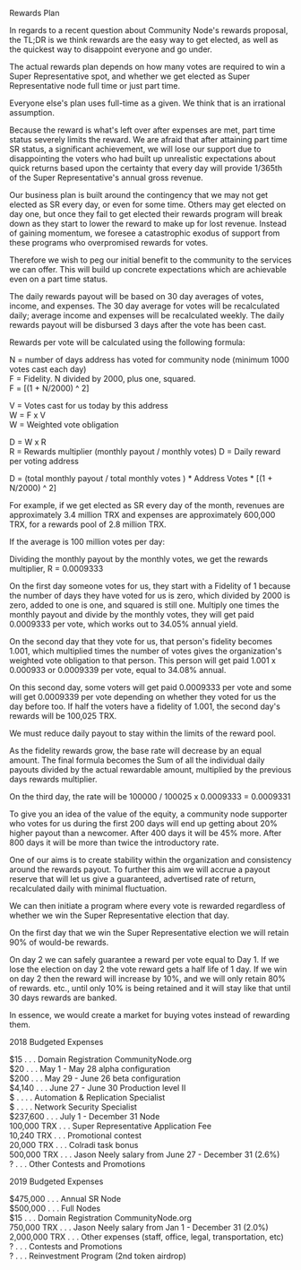 Rewards Plan

In regards to a recent question about Community Node's rewards proposal, the TL;DR is we think rewards are the easy way to get elected, as well as the quickest way to disappoint everyone and go under.

The actual rewards plan depends on how many votes are required to win a Super Representative spot, and whether we get elected as Super Representative node full time or just part time.

Everyone else's plan uses full-time as a given. We think that is an irrational assumption.

Because the reward is what's left over after expenses are met, part time status severely limits the reward. We are afraid that after attaining part time SR status, a significant achievement, we will lose our support due to disappointing the voters who had built up unrealistic expectations about quick returns based upon the certainty that every day will provide 1/365th of the Super Representative's annual gross revenue. 

Our business plan is built around the contingency that we may not get elected as SR every day, or even for some time. Others may get elected on day one, but once they fail to get elected their rewards program will break down as they start to lower the reward to make up for lost revenue. Instead of gaining momentum, we foresee a catastrophic exodus of support from these programs who overpromised rewards for votes.

Therefore we wish to peg our initial benefit to the community to the services we can offer. This will build up concrete expectations which are achievable even on a part time status. 

The daily rewards payout will be based on 30 day averages of votes, income, and expenses.  The 30 day average for votes will be recalculated daily; average income and expenses will be recalculated weekly. The daily rewards payout will be disbursed 3 days after the vote has been cast.

Rewards per vote will be calculated using the following formula:


N = number of days address has voted for community node (minimum 1000 votes cast each day)  
F = Fidelity. N divided by 2000, plus one, squared.  
F = [(1 + N/2000) ^ 2]  

V = Votes cast for us today by this address  
W = F x V  
W = Weighted vote obligation  

D = W x R  
R = Rewards multiplier (monthly payout / monthly votes)
D = Daily reward per voting address  

D = (total monthly payout / total monthly votes )  * Address Votes * [(1 + N/2000) ^ 2]

For example, if we get elected as SR every day of the month, revenues are approximately 3.4 million TRX and expenses are approximately 600,000 TRX, for a rewards pool of 2.8 million TRX.  

If the average is 100 million votes per day: 

Dividing the monthly payout by the monthly votes, we get the rewards multiplier, R = 0.0009333

On the first day someone votes for us, they start with a Fidelity of 1 because the number of days they have voted for us is zero, which divided by 2000 is zero, added to one is one, and squared is still one. Multiply one times the monthly payout and divide by the monthly votes, they will get paid 0.0009333 per vote, which works out to 34.05% annual yield.

On the second day that they vote for us, that person's fidelity becomes 1.001, which multiplied times the number of votes gives the organization's weighted vote obligation to that person. This person will get paid 1.001 x 0.000933 or 0.0009339 per vote, equal to 34.08% annual.

On this second day, some voters will get paid 0.0009333 per vote and some will get 0.0009339 per vote depending on whether they voted for us the day before too. If half the voters have a fidelity of 1.001, the second day's rewards will be 100,025 TRX. 

We must reduce daily payout to stay within the limits of the reward pool. 

As the fidelity rewards grow, the base rate will decrease by an equal amount.  The final formula becomes the Sum of all the individual daily payouts divided by the actual rewardable amount, multiplied by the previous days rewards multiplier.

On the third day, the rate will be 100000 / 100025 x 0.0009333 = 0.0009331

To give you an idea of the value of the equity, a community node supporter who votes for us during the first 200 days will end up getting about 20% higher payout than a newcomer. After 400 days it will be 45% more. After 800 days it will be more than twice the introductory rate.

One of our aims is to create stability within the organization and consistency around the rewards payout. To further this aim we will accrue a payout reserve that will let us give a guaranteed, advertised rate of return, recalculated daily with minimal fluctuation.

We can then initiate a program where every vote is rewarded regardless of whether we win the Super Representative election that day. 

On the first day that we win the Super Representative election we will retain 90% of would-be rewards. 

On day 2 we can safely guarantee a reward per vote equal to Day 1. If we lose the election on day 2 the vote reward gets a half life of 1 day. If we win on day 2 then the reward will increase by 10%, and we will only retain 80% of rewards. etc., until only 10% is being retained and it will stay like that until 30 days rewards are banked.

In essence, we would create a market for buying votes instead of rewarding them.


2018 Budgeted Expenses 

             			
$15          	. . .		Domain Registration CommunityNode.org  
$20          	. . .		 May 1 - May 28 alpha configuration  
$200         	. . .		 May 29 - June 26 beta configuration  
$4,140  		. . .		June 27 - June 30 Production level II  
$ . 			. . .		Automation & Replication Specialist  
$ . 			. . .		Network Security Specialist  
$237,600	  	. . .		July 1 - December 31 Node  
100,000 TRX  	. . .		 Super Representative Application Fee  
10,240 TRX  	. . .		Promotional contest  
20,000 TRX		. . .		Colradi task bonus  
500,000 TRX		. . .		Jason Neely salary from June 27 - December 31 (2.6%)  
?				. . .		Other Contests and Promotions  


2019 Budgeted Expenses

$475,000		  . . . 	Annual SR Node  
$500,000		  . . . 	Full Nodes  
$15          	  . . . 	Domain Registration CommunityNode.org  
750,000 TRX		  . . . 	Jason Neely salary from Jan 1 - December 31 (2.0%)  
2,000,000 TRX	  . . . 	Other expenses (staff, office, legal, transportation, etc)  
?				  . . . 	Contests and Promotions  
?				  . . . 	Reinvestment Program (2nd token airdrop)  
